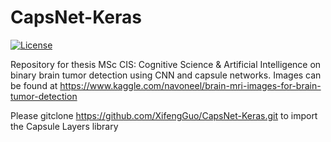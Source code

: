 # CapsNet-Keras
[![License](https://img.shields.io/github/license/mashape/apistatus.svg?maxAge=2592000)](https://github.com/XifengGuo/CapsNet-Keras/blob/master/LICENSE)



Repository for thesis MSc CIS: Cognitive Science & Artificial Intelligence on binary brain tumor detection using CNN and capsule networks. Images can be found at https://www.kaggle.com/navoneel/brain-mri-images-for-brain-tumor-detection

Please gitclone https://github.com/XifengGuo/CapsNet-Keras.git to import the Capsule Layers library

